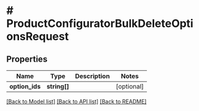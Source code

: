 # # ProductConfiguratorBulkDeleteOptionsRequest


## Properties 


Name | Type | Description | Notes
------------ | ------------- | ------------- | -------------
**option_ids**| **string[]** |   | [optional]


[[Back to Model list]](../../README.md#models) [[Back to API list]](../../README.md#endpoints) [[Back to README]](../../README.md)

